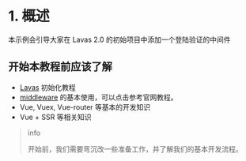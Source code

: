 # 1. 概述


本示例会引导大家在 Lavas 2.0 的初始项目中添加一个登陆验证的中间件


## 开始本教程前应该了解

* [Lavas](https://lavas.baidu.com/guide/v2/basic/introduction) 初始化教程
* [middleware](https://lavas.baidu.com/guide/v2/advanced/middleware) 的基本使用，可以点击参考官网教程。
* Vue, Vuex, Vue-router 等基本的开发知识
* Vue + SSR 等相关知识



> info
>
> 开始前，我们需要弯沉改一些准备工作，并了解我们的基本开发流程。


